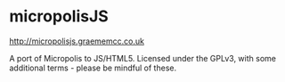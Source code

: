 micropolisJS
============

http://micropolisjs.graememcc.co.uk

A port of Micropolis to JS/HTML5. Licensed under the GPLv3, with some additional terms - please be mindful of these.
